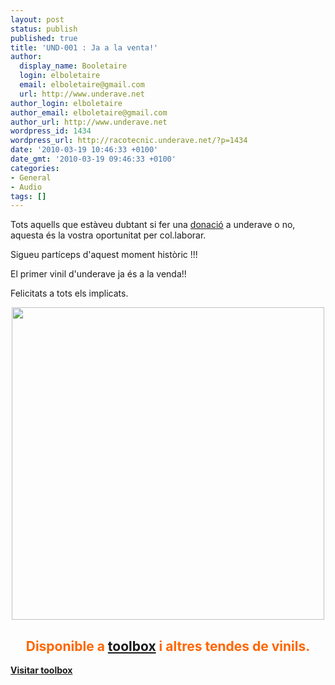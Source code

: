 ```yaml
---
layout: post
status: publish
published: true
title: 'UND-001 : Ja a la venta!'
author:
  display_name: Booletaire
  login: elboletaire
  email: elboletaire@gmail.com
  url: http://www.underave.net
author_login: elboletaire
author_email: elboletaire@gmail.com
author_url: http://www.underave.net
wordpress_id: 1434
wordpress_url: http://racotecnic.underave.net/?p=1434
date: '2010-03-19 10:46:33 +0100'
date_gmt: '2010-03-19 09:46:33 +0100'
categories:
- General
- Audio
tags: []
---
```

<p style="text-align: center;">
<p style="text-align: left;">Tots aquells que estàveu dubtant si fer una <a href="http://forums.underave.net/viewtopic.php?f=1&amp;t=12905" target="bar">donació</a> a underave o no, aquesta és la  vostra oportunitat per col.laborar.</p>
<p>Sigueu partíceps d'aquest moment  històric !!!</p>
<p>El primer vinil d'underave ja és a la venda!!</p>
<p>Felicitats  a tots els implicats.</p>
<p style="text-align: center;">
<p style="text-align: center;"><a href="http://blog.underave.net/wp-content/uploads/2010/03/und_0001_blog.jpg"><img class="size-full wp-image-978  aligncenter" title="und_0001_blog" src="http://blog.underave.net/wp-content/uploads/2010/03/und_0001_blog.jpg" alt="" width="500" height="500" /></a></p>
<h2 style="text-align: center;"><span style="color: #ff6600;"><strong>Disponible a <a title="UND-001" href="http://www.toolboxrecords.com/en/product/11544/exclusives-and-important-news/Underave-01/" target="_blank">toolbox</a> i altres tendes de vinils.</strong></span></h2>
<p><span style="color: #ff6600;"><strong><span style="color: #c0c0c0;"><a title="Tollbox" href="http://www.toolboxrecords.com/en/product/11544/exclusives-and-important-news/Underave-01/" target="_blank">Visitar toolbox</a></span></p>
<p></strong></span></p>
<p><span style="color: #ff6600;"><strong></p>
<p></strong></span></p>
